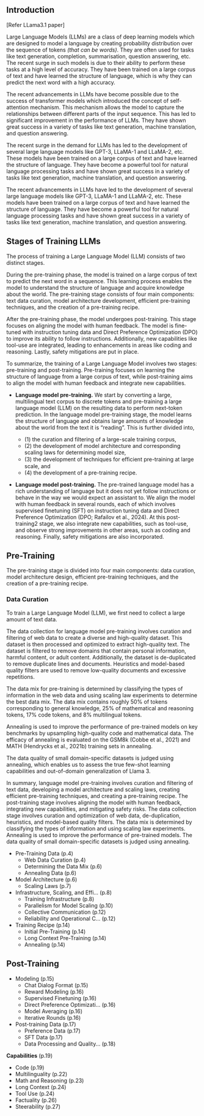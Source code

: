 ## Introduction

[Refer LLama3.1 paper]

Large Language Models (LLMs) are a class of deep learning models which are designed to model a language by creating probability distribution over the sequence of tokens *(that can be words)*. They are often used for tasks like text generation, completion, summarisation, question answering, etc. The recent surge in such models is due to their ability to perform these tasks at a high level of accuracy. They have been trained on a large corpus of text and have learned the structure of language, which is why they can predict the next word with a high accuracy.

The recent advancements in LLMs have become possible due to the success of transformer models which introduced the concept of self-attention mechanism. This mechanism allows the model to capture the relationships between different parts of the input sequence. This has led to significant improvement in the performance of LLMs. They have shown great success in a variety of tasks like text generation, machine translation, and question answering.

The recent surge in the demand for LLMs has led to the development of several large language models like GPT-3, LLaMA-1 and LLaMA-2, etc. These models have been trained on a large corpus of text and have learned the structure of language. They have become a powerful tool for natural language processing tasks and have shown great success in a variety of tasks like text generation, machine translation, and question answering.

The recent advancements in LLMs have led to the development of several large language models like GPT-3, LLaMA-1 and LLaMA-2, etc. These models have been trained on a large corpus of text and have learned the structure of language. They have become a powerful tool for natural language processing tasks and have shown great success in a variety of tasks like text generation, machine translation, and question answering.

## Stages of Training LLMs

The process of training a Large Language Model (LLM) consists of two distinct stages. 

During the pre-training phase, the model is trained on a large corpus of text to predict the next word in a sequence. This learning process enables the model to understand the structure of language and acquire knowledge about the world. The pre-training stage consists of four main components: text data curation, model architecture development, efficient pre-training techniques, and the creation of a pre-training recipe.

After the pre-training phase, the model undergoes post-training. This stage focuses on aligning the model with human feedback. The model is fine-tuned with instruction tuning data and Direct Preference Optimization (DPO) to improve its ability to follow instructions. Additionally, new capabilities like tool-use are integrated, leading to enhancements in areas like coding and reasoning. Lastly, safety mitigations are put in place.

To summarize, the training of a Large Language Model involves two stages: pre-training and post-training. Pre-training focuses on learning the structure of language from a large corpus of text, while post-training aims to align the model with human feedback and integrate new capabilities.

- **Language model pre-training.** We start by converting a large, multilingual text corpus to discrete tokens and pre-training a large language model (LLM) on the resulting data to perform next-token prediction. In the language model pre-training stage, the model learns the structure of language and obtains large amounts of knowledge about the world from the text it is “reading”.  This is further divided into,
  
  - (1) the curation and filtering of a large-scale training corpus,
  - (2) the development of model architecture and corresponding scaling laws for determining model size,
  - (3) the development of techniques for eﬃcient pre-training at large scale, and
  - (4) the development of a pre-training recipe.
  
- **Language model post-training.** The pre-trained language model has a rich understanding of language but it does not yet follow instructions or behave in the way we would expect an assistant to. We align the model with human feedback in several rounds, each of which involves supervised finetuning (SFT) on instruction tuning data and Direct Preference Optimization (DPO; Rafailov et al., 2024). At this post-training2 stage, we also integrate new capabilities, such as tool-use, and observe strong improvements in other areas, such as coding and reasoning. Finally, safety mitigations are also incorporated.

## Pre-Training

The pre-training stage is divided into four main components: data curation, model architecture design, efficient pre-training techniques, and the creation of a pre-training recipe.

### Data Curation

To train a Large Language Model (LLM), we first need to collect a large amount of text data.

The data collection for language model pre-training involves curation and filtering of web data to create a diverse and high-quality dataset. This dataset is then processed and optimized to extract high-quality text. The dataset is filtered to remove domains that contain personal information, harmful content, or adult content. Additionally, the dataset is de-duplicated to remove duplicate lines and documents. Heuristics and model-based quality filters are used to remove low-quality documents and excessive repetitions.

The data mix for pre-training is determined by classifying the types of information in the web data and using scaling law experiments to determine the best data mix. The data mix contains roughly 50% of tokens corresponding to general knowledge, 25% of mathematical and reasoning tokens, 17% code tokens, and 8% multilingual tokens.

Annealing is used to improve the performance of pre-trained models on key benchmarks by upsampling high-quality code and mathematical data. The efficacy of annealing is evaluated on the GSM8k (Cobbe et al., 2021) and MATH (Hendrycks et al., 2021b) training sets in annealing.

The data quality of small domain-specific datasets is judged using annealing, which enables us to assess the true few-shot learning capabilities and out-of-domain generalization of Llama 3.

In summary, language model pre-training involves curation and filtering of text data, developing a model architecture and scaling laws, creating efficient pre-training techniques, and creating a pre-training recipe. The post-training stage involves aligning the model with human feedback, integrating new capabilities, and mitigating safety risks. The data collection stage involves curation and optimization of web data, de-duplication, heuristics, and model-based quality filters. The data mix is determined by classifying the types of information and using scaling law experiments. Annealing is used to improve the performance of pre-trained models. The data quality of small domain-specific datasets is judged using annealing.

- Pre-Training Data (p.4)
    - Web Data Curation (p.4)
    - Determining the Data Mix (p.6)
    - Annealing Data (p.6)
- Model Architecture (p.6)
    - Scaling Laws (p.7)
- Infrastructure, Scaling, and Effi... (p.8)
    - Training Infrastructure (p.8)
    - Parallelism for Model Scaling (p.10)
    - Collective Communication (p.12)
    - Reliability and Operational C... (p.12)
- Training Recipe (p.14)
    - Initial Pre-Training (p.14)
    - Long Context Pre-Training (p.14)
    - Annealing (p.14)

## Post-Training

- Modeling (p.15)
    - Chat Dialog Format (p.15)
    - Reward Modeling (p.16)
    - Supervised Finetuning (p.16)
    - Direct Preference Optimizati... (p.16)
    - Model Averaging (p.16)
    - Iterative Rounds (p.16)
- Post-training Data (p.17)
    - Preference Data (p.17)
    - SFT Data (p.17)
    - Data Processing and Quality... (p.18)

**Capabilities** (p.19)

- Code (p.19)
- Multilinguality (p.22)
- Math and Reasoning (p.23)
- Long Context (p.24)
- Tool Use (p.24)
- Factuality (p.26)
- Steerability (p.27)